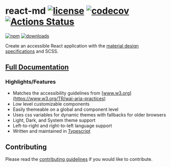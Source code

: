 # react-md [![license](https://img.shields.io/npm/l/react-md)](https://github.com/mlaursen/react-md/blob/main/LICENSE) [![codecov](https://codecov.io/gh/mlaursen/react-md/branch/main/graph/badge.svg)](https://codecov.io/gh/mlaursen/react-md) [![Actions Status](https://github.com/mlaursen/react-md/workflows/Build,%20Lint,%20and%20Test/badge.svg)](https://github.com/mlaursen/react-md/actions)

[![npm](https://img.shields.io/npm/v/react-md)](https://www.npmjs.com/package/react-md)
[![downloads](https://img.shields.io/npm/dw/react-md)](https://www.npmjs.com/package/react-md)

Create an accessible React application with the
[material design specifications](https://material.io/design/) and SCSS.

## [Full Documentation](https://react-md.dev)

### Highlights/Features

- Matches the accessibility guidelines from [www.w3.org](https://www.w3.org/TR/wai-aria-practices)
- Low level customizable components
- Easily themeable on a global and component level
- Uses css variables for dynamic themes with fallbacks for older browsers
- Light, Dark, and System theme support
- Left-to-right and right-to-left language support
- Written and maintained in [Typescript]

## Contributing

Please read the [contributing guidelines](./.github/CONTRIBUTING.md) if you
would like to contribute.

[typescript]: https://www.typescriptlang.org/
[create-react-app]: https://facebook.github.io/create-react-app
